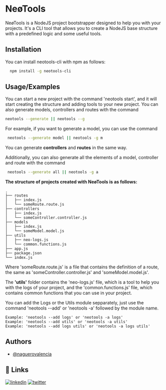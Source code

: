 
# NeøTools

NeøTools is a NodeJS project bootstrapper designed to help you with your projects. It's a CLI tool that allows you to create a NodeJS base structure with a predefined logic and some useful tools.

    

## Installation

You can install neotools-cli with npm as follows:

```bash
  npm install -g neotools-cli
```
    
## Usage/Examples

 You can start a new project with the command 'neotools start', and it will start creating the structure and adding tools to your new project.
You can also generate models, controllers and routes with the command
  ```bash
  neotools --generate || neotools --g 
```
For example, if you want to generate a model, you can use the command
 ```bash
  neotools --generate model || neotools -g m
```
You can generate **controllers** and **routes** in the same way.

Additionally, you can also generate all the elements of a model, controller and route with the command 
 ```bash
  neotools --generate all || neotools -g a
```

**The structure of projects created with NeøTools is as follows:**

    .
    ├── routes
    │   ├── index.js
    │   └── someRoute.route.js
    ├── controllers
    │   ├── index.js
    │   └── someController.controller.js
    ├── models
    │   ├── index.js
    │   └── someModel.model.js
    ├── utils
    │   ├── neo-logs.js
    │   └── common.functions.js
    ├── app.js
    ├── package.json 
    └── index.js

Where 'someRoute.route.js' is a file that contains the definition of a route, the same as 'someController.controller.js' and 'someModel.model.js'.

The **'utils'** folder contains the 'neo-logs.js' file, which is a tool to help you with the logs of your project, and the 'common.functions.js' file, which contains common functions that you can use in your project.

You can add the Logs or the Utils module sepparately, just use the command 'neotools --add' or 'neotools -a' followed by the module name.

    Example: 'neotools --add logs' or 'neotools -a logs'
    Example: 'neotools --add utils' or 'neotools -a utils'
    Example: 'neotools --add logs utils' or 'neotools -a logs utils'

## Authors

- [@naguerovalencia](https://www.github.com/naguerovalencia)


## 🔗 Links
[![linkedin](https://img.shields.io/badge/linkedin-0A66C2?style=for-the-badge&logo=linkedin&logoColor=white)](https://www.linkedin.com/in/niav/)
[![twitter](https://img.shields.io/badge/twitter-1DA1F2?style=for-the-badge&logo=twitter&logoColor=white)](https://twitter.com/ni_coa)

